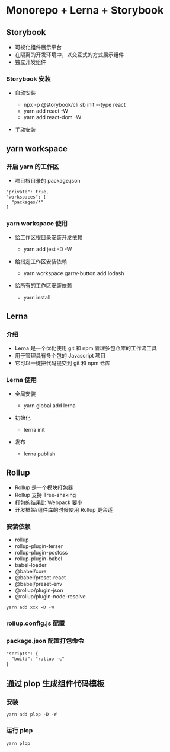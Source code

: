 # Monorepo + Lerna + Storybook

## Storybook

- 可视化组件展示平台
- 在隔离的开发环境中，以交互式的方式展示组件
- 独立开发组件

### Storybook 安装

- 自动安装
  - npx -p @storybook/cli sb init --type react
  - yarn add react -W
  - yarn add react-dom -W

- 手动安装

## yarn workspace

### 开启 yarn 的工作区

- 项目根目录的 package.json

```
"private": true,
"workspaces": [
  "packages/*"
]
```

### yarn workspace 使用

- 给工作区根目录安装开发依赖
  - yarn add jest -D -W

- 给指定工作区安装依赖
  - yarn workspace garry-button add lodash

- 给所有的工作区安装依赖
  - yarn install

## Lerna

### 介绍

- Lerna 是一个优化使用 git 和 npm 管理多包仓库的工作流工具
- 用于管理具有多个包的 Javascript 项目
- 它可以一键把代码提交到 git 和 npm 仓库 

### Lerna 使用

- 全局安装
  - yarn global add lerna

- 初始化
  - lerna init

- 发布
  - lerna publish

## Rollup

- Rollup 是一个模块打包器
- Rollup 支持 Tree-shaking
- 打包的结果比 Webpack 要小
- 开发框架/组件库的时候使用 Rollup 更合适

### 安装依赖

- rollup
- rollup-plugin-terser
- rollup-plugin-postcss
- rollup-plugin-babel
- babel-loader
- @babel/core
- @babel/preset-react
- @babel/preset-env
- @rollup/plugin-json
- @rollup/plugin-node-resolve

```
yarn add xxx -D -W
```

### rollup.config.js 配置

### package.json 配置打包命令

```
"scripts": {
  "build": "rollup -c"
}
```

## 通过 plop 生成组件代码模板

### 安装

`yarn add plop -D -W`

### 运行 plop

`yarn plop`
